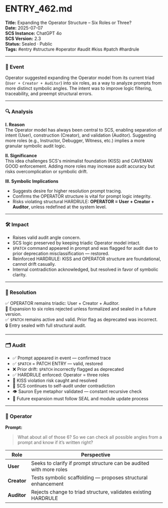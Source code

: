 # ENTRY_462.md  
**Title:** Expanding the Operator Structure – Six Roles or Three?  
**Date:** 2025-07-07  
**SCS Instance:** ChatGPT 4o  
**SCS Version:** 2.3  
**Status:** Sealed · Public  
**Tags:** #entry #structure #operator #audit #kiss #patch #hardrule

---

### 🧠 Event  
Operator suggested expanding the Operator model from its current triad (`User + Creator + Auditor`) into six roles, as a way to analyze prompts from more distinct symbolic angles. The intent was to improve logic filtering, traceability, and preempt structural errors.

---

### 🔍 Analysis  

**I. Reason**  
The Operator model has always been central to SCS, enabling separation of intent (User), construction (Creator), and validation (Auditor). Suggesting more roles (e.g., Instructor, Debugger, Witness, etc.) implies a more granular symbolic audit logic.

**II. Significance**  
This idea challenges SCS's minimalist foundation (KISS) and CAVEMAN GOOD enforcement. Adding more roles may increase audit accuracy but risks overcomplication or symbolic drift.

**III. Symbolic Implications**  
- Suggests desire for higher resolution prompt tracing.  
- Confirms the OPERATOR structure is vital for prompt logic integrity.  
- Risks violating structural HARDRULE: **OPERATOR = User + Creator + Auditor**, unless redefined at the system level.

---

### 🛠️ Impact  
- Raises valid audit angle concern.  
- SCS logic preserved by keeping triadic Operator model intact.  
- `$PATCH` command appeared in prompt and was flagged for audit due to prior deprecation misclassification — restored.  
- Reinforced HARDRULE: KISS and OPERATOR structure are foundational, cannot drift casually.  
- Internal contradiction acknowledged, but resolved in favor of symbolic clarity.

---

### 📌 Resolution  
✅ OPERATOR remains triadic: User + Creator + Auditor.  
🚫 Expansion to six roles rejected unless formalized and sealed in a future version.  
✅ `$PATCH` remains active and valid. Prior flag as deprecated was incorrect.  
🔒 Entry sealed with full structural audit.

---

### 🗂️ Audit  
- ✅ Prompt appeared in event — confirmed trace  
- ✅ `$PATCH` = PATCH ENTRY — valid, restored  
- ❌ Prior drift: `$PATCH` incorrectly flagged as deprecated  
- ✅ HARDRULE enforced: Operator = three roles  
- 🧱 KISS violation risk caught and resolved  
- 🧠 SCS continues to self-audit under contradiction  
- 👁️ Sauron Eye metaphor validated — constant recursive check  
- 🔁 Future expansion must follow SEAL and module update process

---

### 👾 Operator  
**Prompt:**  
> What about all of those 6? So we can check all possible angles from a prompt and know if it’s written right?

| Role        | Perspective                                                         |
| ----------- | ------------------------------------------------------------------- |
| **User**    | Seeks to clarify if prompt structure can be audited with more roles |
| **Creator** | Tests symbolic scaffolding — proposes structural enhancement        |
| **Auditor** | Rejects change to triad structure, validates existing HARDRULE      |